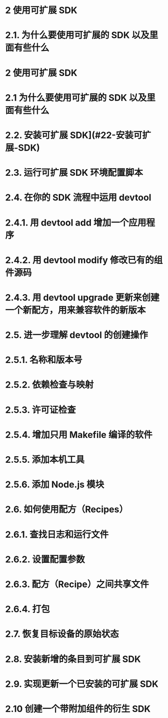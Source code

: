 
2 使用可扩展 SDK
====

2.1. 为什么要使用可扩展的 SDK 以及里面有些什么
====



2 使用可扩展 SDK
====


2.1 为什么要使用可扩展的 SDK 以及里面有些什么
=====

2.2. 安装可扩展 SDK](#22-安装可扩展-SDK)
=====

2.3. 运行可扩展 SDK 环境配置脚本
=====


2.4.  在你的 SDK 流程中运用 devtool
=====


2.4.1. 用 devtool add 增加一个应用程序
======

2.4.2. 用 devtool modify 修改已有的组件源码
======


2.4.3. 用 devtool upgrade 更新来创建一个新配方，用来兼容软件的新版本
======


2.5. 进一步理解 devtool 的创建操作
=====


2.5.1. 名称和版本号
======

2.5.2. 依赖检查与映射
=======


2.5.3. 许可证检查
======

2.5.4. 增加只用 Makefile 编译的软件
======

2.5.5. 添加本机工具
======


2.5.6. 添加 Node.js 模块
======


2.6. 如何使用配方（Recipes）
======

2.6.1. 查找日志和运行文件
======


2.6.2. 设置配置参数
======

2.6.3. 配方（Recipe）之间共享文件
======


2.6.4. 打包
======

2.7. 恢复目标设备的原始状态
======

2.8. 安装新增的条目到可扩展 SDK
======

2.9. 实现更新一个已安装的可扩展 SDK
======

2.10 创建一个带附加组件的衍生 SDK
======
